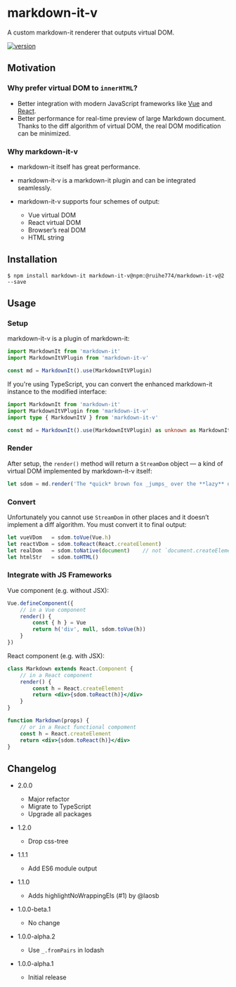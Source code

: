 # markdown⁠-⁠it⁠-⁠v
A custom markdown⁠-⁠it renderer that outputs virtual DOM.

[![version](https://img.shields.io/npm/v/@ruihe774/markdown-it-v.svg?style=for-the-badge)](https://npmjs.com/package/@ruihe774/markdown-it-v)

## Motivation

### Why prefer virtual DOM to `innerHTML`?
- Better integration with modern JavaScript frameworks like [Vue](https://vuejs.org) and [React](https://reactjs.org).
- Better performance for real-time preview of large Markdown document. Thanks to the diff algorithm of virtual DOM, the real DOM modification can be minimized.

### Why markdown⁠-⁠it⁠-⁠v
- markdown⁠-⁠it itself has great performance.
- markdown⁠-⁠it⁠-⁠v is a markdown⁠-⁠it plugin and can be integrated seamlessly.
- markdown⁠-⁠it⁠-⁠v supports four schemes of output:

  - Vue virtual DOM
  - React virtual DOM
  - Browser’s real DOM
  - HTML string

## Installation
```console
$ npm install markdown-it markdown-it-v@npm:@ruihe774/markdown-it-v@2 --save
```

## Usage

### Setup
markdown⁠-⁠it⁠-⁠v is a plugin of markdown⁠-⁠it:
```javascript
import MarkdownIt from 'markdown-it'
import MarkdownItVPlugin from 'markdown-it-v'

const md = MarkdownIt().use(MarkdownItVPlugin)
```

If you're using TypeScript, you can convert the enhanced markdown⁠-⁠it instance to the modified interface:
```typescript
import MarkdownIt from 'markdown-it'
import MarkdownItVPlugin from 'markdown-it-v'
import type { MarkdownItV } from 'markdown-it-v'

const md = MarkdownIt().use(MarkdownItVPlugin) as unknown as MarkdownItV
```

### Render
After setup, the `render()` method will return a `StreamDom` object — a kind of virtual DOM implemented by markdown⁠-⁠it⁠-⁠v itself:
```javascript
let sdom = md.render('The *quick* brown fox _jumps_ over the **lazy** dog.')
```

### Convert
Unfortunately you cannot use `StreamDom` in other places and it doesn’t implement a diff algorithm. You must convert it to final output:
```javascript
let vueVDom   = sdom.toVue(Vue.h)
let reactVDom = sdom.toReact(React.createElement)
let realDom   = sdom.toNative(document)    // not `document.createElement`!
let htmlStr   = sdom.toHTML()
```

### Integrate with JS Frameworks
Vue component (e.g. without JSX):
```javascript
Vue.defineComponent({
    // in a Vue component
    render() {
        const { h } = Vue
        return h('div', null, sdom.toVue(h))
    }
})
```

React component (e.g. with JSX):
```jsx
class Markdown extends React.Component {
    // in a React component
    render() {
        const h = React.createElement
        return <div>{sdom.toReact(h)}</div>
    }
}

function Markdown(props) {
    // or in a React functional compoment
    const h = React.createElement
    return <div>{sdom.toReact(h)}</div>
}
```

## Changelog

- 2.0.0
  - Major refactor
  - Migrate to TypeScript
  - Upgrade all packages

- 1.2.0
  - Drop css-tree

- 1.1.1
  - Add ES6 module output

- 1.1.0
  - Adds highlightNoWrappingEls (#1) by @laosb

- 1.0.0-beta.1
  - No change

- 1.0.0-alpha.2
  - Use `_.fromPairs` in lodash

- 1.0.0-alpha.1
  - Initial release
